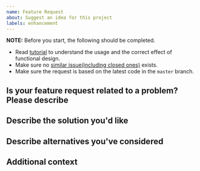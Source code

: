 ```yaml
---
name: Feature Request
about: Suggest an idea for this project
labels: enhancement
---
```


**NOTE:** Before you start, the following should be completed.

- Read [tutorial][tutorial] to understand the usage and the correct effect of functional design.
- Make sure no [similar issue(including closed ones)][issues] exists.
- Make sure the request is based on the latest code in the `master` branch.

[tutorial]: https://cotes2020.github.io/chirpy-demo/categories/tutorial/
[issues]: https://github.com/cotes2020/jekyll-theme-chirpy/issues?q=is%3Aissue

## Is your feature request related to a problem? Please describe

<!-- A clear and concise description of what the problem is. Ex. I'm always frustrated when [...] -->


## Describe the solution you'd like

<!-- A clear and concise description of what you want to happen. -->


## Describe alternatives you've considered

<!-- A clear and concise description of any alternative solutions or features you've considered. -->


## Additional context

<!-- Add any other context or screenshots about the feature request here. -->

